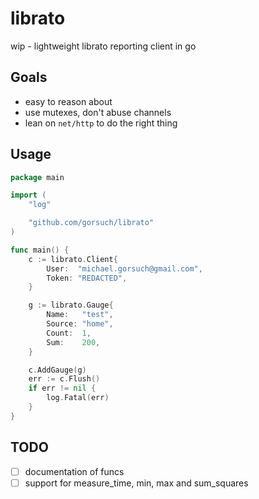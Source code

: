 librato
=======

wip - lightweight librato reporting client in go

## Goals

* easy to reason about
* use mutexes, don't abuse channels
* lean on `net/http` to do the right thing

## Usage

```go
package main

import (
	"log"

	"github.com/gorsuch/librato"
)

func main() {
	c := librato.Client{
		User:  "michael.gorsuch@gmail.com",
		Token: "REDACTED",
	}

	g := librato.Gauge{
		Name:   "test",
		Source: "home",
		Count:  1,
		Sum:    200,
	}

	c.AddGauge(g)
	err := c.Flush()
	if err != nil {
		log.Fatal(err)
	}
}
```

## TODO

* [ ] documentation of funcs
* [ ] support for measure_time, min, max and sum_squares
